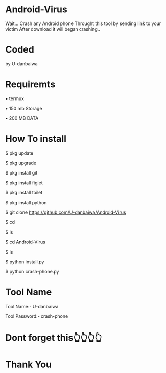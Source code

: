 # Android-Virus
Wait...
Crash any Android phone Throught this tool
by sending link to your victim
After download it will began crashing..

# Coded

by U-danbaiwa 

# Requiremts

• termux

• 150 mb Storage

• 200 MB DATA

# How To install 



$ pkg update

$ pkg upgrade

$ pkg install git

$ pkg install figlet

$ pkg install toilet

$ pkg install python

$ git clone https://github.com/U-danbaiwa/Android-Virus

$ cd

$ ls

$ cd Android-Virus

$ ls

$ python install.py

$ python crash-phone.py

# Tool Name

Tool Name:- U-danbaiwa

Tool Password:- crash-phone

# Dont forget this👆👆👆👆


# Thank You


